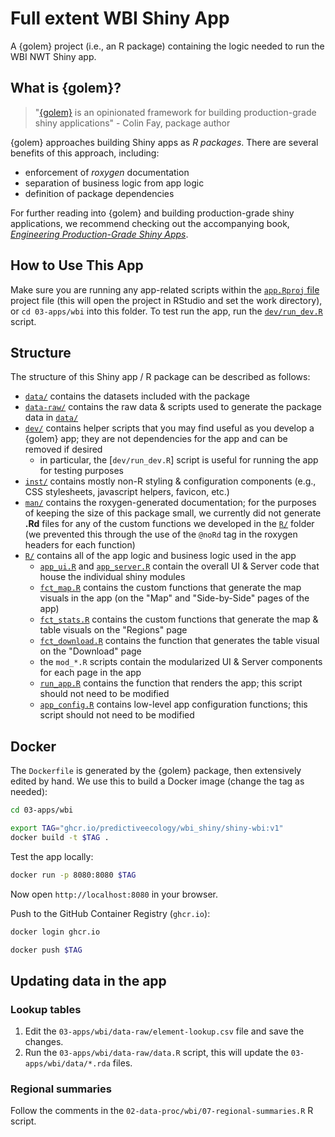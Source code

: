 # Full extent WBI Shiny App

A {golem} project (i.e., an R package) containing the logic needed to run the WBI NWT Shiny app.

## What is {golem}?

> "[{golem}](https://thinkr-open.github.io/golem/) is an opinionated framework for building production-grade shiny applications" - Colin Fay, package author

{golem} approaches building Shiny apps as *R packages*. There are several benefits of this approach, including:

* enforcement of *roxygen* documentation
* separation of business logic from app logic
* definition of package dependencies

For further reading into {golem} and building production-grade shiny applications, we recommend checking out the accompanying book, [*Engineering Production-Grade Shiny Apps*](https://engineering-shiny.org/).

## How to Use This App

Make sure you are running any app-related scripts within the [`app.Rproj` file](app.Rproj) project file (this will open the project in RStudio and set the work directory), or `cd 03-apps/wbi` into this folder. To test run the app, run the [`dev/run_dev.R`](dev/run_dev.R) script.

## Structure

The structure of this Shiny app / R package can be described as follows:

* [`data/`](data/) contains the datasets included with the package
* [`data-raw/`](data-raw/) contains the raw data & scripts used to generate the package data in [`data/`](data/)
* [`dev/`](dev/) contains helper scripts that you may find useful as you develop a {golem} app; they are not dependencies for the app and can be removed if desired
  + in particular, the [`dev/run_dev.R`] script is useful for running the app for testing purposes
* [`inst/`](inst/) contains mostly non-R styling & configuration components (e.g., CSS stylesheets, javascript helpers, favicon, etc.)
* [`man/`](man/) contains the roxygen-generated documentation; for the purposes of keeping the size of this package small, we currently did not generate **.Rd** files for any of the custom functions we developed in the [`R/`](R/) folder (we prevented this through the use of the `@noRd` tag in the roxygen headers for each function)
* [`R/`](R/) contains all of the app logic and business logic used in the app
  + [`app_ui.R`](R/app_ui.R) and [`app_server.R`](R/app_server.R) contain the overall UI & Server code that house the individual shiny modules
  + [`fct_map.R`](R/fct_map.R) contains the custom functions that generate the map visuals in the app (on the "Map" and "Side-by-Side" pages of the app)
  + [`fct_stats.R`](R/fct_stats.R) contains the custom functions that generate the map & table visuals on the "Regions" page
  + [`fct_download.R`](R/fct_download.R) contains the function that generates the table visual on the "Download" page
  + the `mod_*.R` scripts contain the modularized UI & Server components for each page in the app
  + [`run_app.R`](R/run_app.R) contains the function that renders the app; this script should not need to be modified
  + [`app_config.R`](R/app_config.R) contains low-level app configuration functions; this script should not need to be modified

## Docker

The `Dockerfile` is generated by the {golem} package, then extensively edited by hand. We use this to build a Docker image (change the tag as needed):

```bash
cd 03-apps/wbi

export TAG="ghcr.io/predictiveecology/wbi_shiny/shiny-wbi:v1"
docker build -t $TAG .
```

Test the app locally:

```bash
docker run -p 8080:8080 $TAG
```

Now open `http://localhost:8080` in your browser.

Push to the GitHub Container Registry (`ghcr.io`): 

```bash
docker login ghcr.io

docker push $TAG
```

## Updating data in the app

### Lookup tables

1. Edit the `03-apps/wbi/data-raw/element-lookup.csv` file and save the changes.
2. Run the `03-apps/wbi/data-raw/data.R` script, this will update the `03-apps/wbi/data/*.rda` files.

### Regional summaries

Follow the comments in the `02-data-proc/wbi/07-regional-summaries.R` R script.
